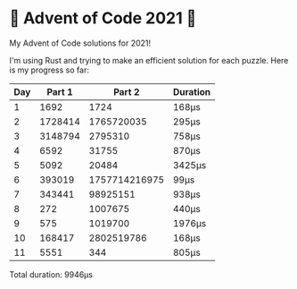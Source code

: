# 🎄 Advent of Code 2021 🎅
My Advent of Code solutions for 2021!

I'm using Rust and trying to make an efficient solution for each puzzle.
Here is my progress so far:


| Day | Part 1  | Part 2        | Duration |
|-----|---------|---------------|----------|
| 1   | 1692    | 1724          | 168μs    |
| 2   | 1728414 | 1765720035    | 295μs    |
| 3   | 3148794 | 2795310       | 758μs    |
| 4   | 6592    | 31755         | 870μs    |
| 5   | 5092    | 20484         | 3425μs   |
| 6   | 393019  | 1757714216975 | 99μs     |
| 7   | 343441  | 98925151      | 938μs    |
| 8   | 272     | 1007675       | 440μs    |
| 9   | 575     | 1019700       | 1976μs   |
| 10  | 168417  | 2802519786    | 168μs    |
| 11  | 5551    | 344           | 805μs    |

Total duration: 9946μs